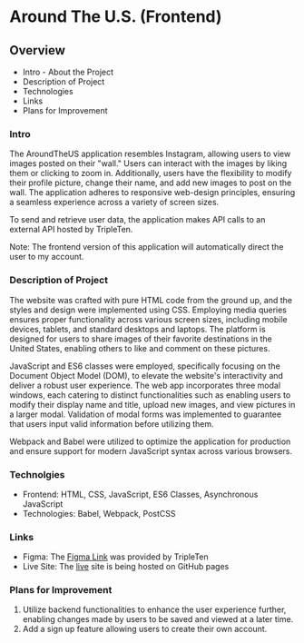 # Around The U.S. (Frontend)

## Overview

- Intro - About the Project
- Description of Project
- Technologies
- Links
- Plans for Improvement

### Intro

The AroundTheUS application resembles Instagram, allowing users to view images posted on their "wall." Users can interact with the images by liking them or clicking to zoom in. Additionally, users have the flexibility to modify their profile picture, change their name, and add new images to post on the wall. The application adheres to responsive web-design principles, ensuring a seamless experience across a variety of screen sizes.

To send and retrieve user data, the application makes API calls to an external API hosted by TripleTen.

Note: The frontend version of this application will automatically direct the user to my account.

### Description of Project

The website was crafted with pure HTML code from the ground up, and the styles and design were implemented using CSS. Employing media queries ensures proper functionality across various screen sizes, including mobile devices, tablets, and standard desktops and laptops. The platform is designed for users to share images of their favorite destinations in the United States, enabling others to like and comment on these pictures.

JavaScript and ES6 classes were employed, specifically focusing on the Document Object Model (DOM), to elevate the website's interactivity and deliver a robust user experience. The web app incorporates three modal windows, each catering to distinct functionalities such as enabling users to modify their display name and title, upload new images, and view pictures in a larger modal. Validation of modal forms was implemented to guarantee that users input valid information before utilizing them.

Webpack and Babel were utilized to optimize the application for production and ensure support for modern JavaScript syntax across various browsers.

### Technolgies

- Frontend: HTML, CSS, JavaScript, ES6 Classes, Asynchronous JavaScript
- Technologies: Babel, Webpack, PostCSS

### Links

- Figma: The [Figma Link](https://www.figma.com/file/ii4xxsJ0ghevUOcssTlHZv/Sprint-3%3A-Around-the-US?node-id=0%3A1) was provided by TripleTen
- Live Site: The [live](https://mnunezsa95.github.io/se_project_aroundtheus/) site is being hosted on GitHub pages

### Plans for Improvement

1. Utilize backend functionalities to enhance the user experience further, enabling changes made by users to be saved and viewed at a later time.
2. Add a sign up feature allowing users to create their own account.
